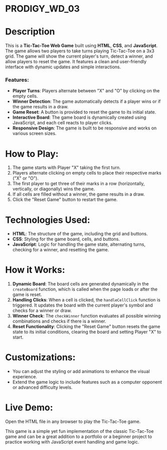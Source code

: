 # PRODIGY_WD_03
# Description 

This is a **Tic-Tac-Toe Web Game** built using **HTML**, **CSS**, and **JavaScript**. The game allows two players to take turns playing Tic-Tac-Toe on a 3x3 grid. The game will show the current player's turn, detect a winner, and allow players to reset the game. It features a clean and user-friendly interface with dynamic updates and simple interactions.

### Features:
- **Player Turns**: Players alternate between "X" and "O" by clicking on the empty cells.
- **Winner Detection**: The game automatically detects if a player wins or if the game results in a draw.
- **Game Reset**: A button is provided to reset the game to its initial state.
- **Interactive Board**: The game board is dynamically created using JavaScript, and each cell reacts to player clicks.
- **Responsive Design**: The game is built to be responsive and works on various screen sizes.

# How to Play:
1. The game starts with Player "X" taking the first turn.
2. Players alternate clicking on empty cells to place their respective marks ("X" or "O").
3. The first player to get three of their marks in a row (horizontally, vertically, or diagonally) wins the game.
4. If all cells are filled without a winner, the game results in a draw.
5. Click the "Reset Game" button to restart the game.

# Technologies Used:
- **HTML**: The structure of the game, including the grid and buttons.
- **CSS**: Styling for the game board, cells, and buttons.
- **JavaScript**: Logic for handling the game state, alternating turns, checking for a winner, and resetting the game.

# How it Works:
1. **Dynamic Board**: The board cells are generated dynamically in the `createBoard` function, which is called when the page loads or after the game is reset.
2. **Handling Clicks**: When a cell is clicked, the `handleCellClick` function is triggered. It updates the board with the current player's symbol and checks for a winner or draw.
3. **Winner Check**: The `checkWinner` function evaluates all possible winning combinations and checks if there is a winner.
4. **Reset Functionality**: Clicking the "Reset Game" button resets the game state to its initial conditions, clearing the board and setting Player "X" to start.

# Customizations:
- You can adjust the styling or add animations to enhance the visual experience.
- Extend the game logic to include features such as a computer opponent or advanced difficulty levels.

# Live Demo:
Open the HTML file in any browser to play the Tic-Tac-Toe game.

This game is a simple yet fun implementation of the classic Tic-Tac-Toe game and can be a great addition to a portfolio or a beginner project to practice working with JavaScript event handling and game logic.
